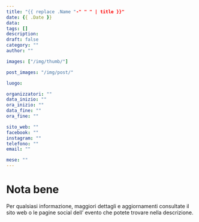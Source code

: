 ```yaml
---
title: "{{ replace .Name "-" " " | title }}"
date: {{ .Date }}
data: 
tags: []
description: 
draft: false
category: ""
author: ""

images: ["/img/thumb/"]

post_images: "/img/post/"

luogo:

organizzatori: ""
data_inizio: ""
ora_inizio: ""
data_fine: ""
ora_fine: ""

sito_web: ""
facebook: ""
instagram: ""
telefono: ""
email: ""

mese: ""
---
```








# Nota bene

Per qualsiasi informazione, maggiori dettagli e aggiornamenti consultate il sito web o le pagine social dell’ evento che potete trovare nella descrizione.